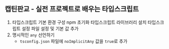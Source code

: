 ## 캡틴판교 - 실전 프로젝트로 배우는 타입스크립트 


1. 타입스크립트 기본 환경 구성
    npm 초기화
    타입스크립트 라이브러리 설치
    타입스크립트 설정 파일 설정 및 기본 값 추가
2. 명시적인 `any` 선언하기
    - `tsconfig.json` 파일에 `noImplicitAny` 값을 `true`로 추가
    